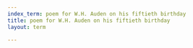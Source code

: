 ```yaml
---
index_term: poem for W.H. Auden on his fiftieth birthday
title: poem for W.H. Auden on his fiftieth birthday
layout: term

---
```

